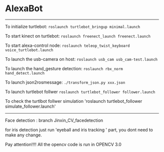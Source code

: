 # AlexaBot

--------------------------
To initialize turtlebot: `roslaunch turtlebot_bringup minimal.launch`


To start kinect on turtlebot: `roslaunch freenect_launch freenect.launch`


To start alexa-control node: `roslaunch teleop_twist_keyboard voice_turtlebot.launch`


To launch the usb-camera on host: `roslaunch usb_cam usb_cam-test.launch`


To launch the hand_gesture detection: `roslaunch rbx_norm hand_detect.launch`


To launch json2rosmessage: `./transform_json.py xxx.json`


To launch turtlebot follwer `roslaunch turtlebot_follower follower.launch`

To check the turtlbot follwer simulation 'roslaunch turtlebot_follower simulate_follower.launch'



--------------------------
Face detection : branch Jinxin_CV_facedetection 


for iris detection just run 'eyeball and iris tracking ' part, you dont need to make any change. 



Pay attention!!!! All the opencv code is run in OPENCV 3.0
